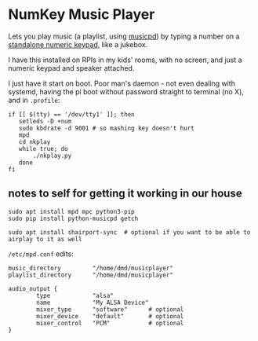 # NumKey Music Player

Lets you play music (a playlist, using [musicpd](https://www.musicpd.org/)) by typing a number on a [standalone numeric keypad](https://www.amazon.com/Numeric-Keyboard-Computer-Notebook-Letters/dp/B0BNPVMQVT), like a jukebox.

I have this installed on RPIs in my kids' rooms, with no screen, and just a numeric keypad and speaker attached.


I just have it start on boot. Poor man's daemon - not even dealing with systemd, having the pi boot without password straight to terminal (no X), and in `.profile`:


```
if [[ $(tty) == '/dev/tty1' ]]; then
   setleds -D +num
   sudo kbdrate -d 9001 # so mashing key doesn't hurt
   mpd
   cd nkplay
   while true; do
       ./nkplay.py
   done
fi
```

## notes to self for getting it working in our house

```
sudo apt install mpd mpc python3-pip
sudo pip install python-musicpd getch 

sudo apt install shairport-sync  # optional if you want to be able to airplay to it as well

```

`/etc/mpd.conf` edits:

```
music_directory         "/home/dmd/musicplayer"
playlist_directory      "/home/dmd/musicplayer"

audio_output {
        type            "alsa"
        name            "My ALSA Device"
        mixer_type      "software"      # optional
        mixer_device    "default"       # optional
        mixer_control   "PCM"           # optional
}

```
